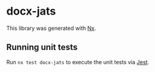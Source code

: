 # docx-jats

This library was generated with [Nx](https://nx.dev).

## Running unit tests

Run `nx test docx-jats` to execute the unit tests via [Jest](https://jestjs.io).
